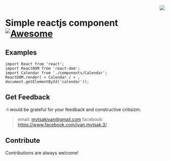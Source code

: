 <img src="icon.png" align="right" />

# Simple reactjs component[![Awesome](https://cdn.rawgit.com/sindresorhus/awesome/d7305f38d29fed78fa85652e3a63e154dd8e8829/media/badge.svg)](https://github.com/sindresorhus/awesome#readme)



## Examples

```
import React from 'react';
import ReactDOM from 'react-dom';
import Calendar from './components/Calendar';
ReactDOM.render( < Calendar / > , document.getElementById('calendar'));
```

## Get Feedback
-I would be grateful for your feedback and constructive critisizm.
>email: mytsakivan@gmail.com
>facebook: https://www.facebook.com/ivan.mytsak.3/

## Contribute

Contributions are always welcome!





